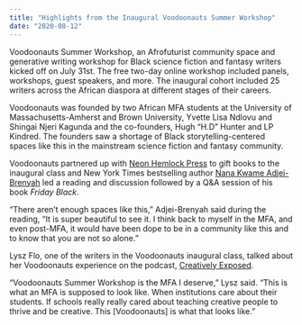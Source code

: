 ```yaml
---
title: "Highlights from the Inaugural Voodoonauts Summer Workshop"
date: "2020-08-12"
---
```


Voodoonauts Summer Workshop, an Afrofuturist community space and generative writing workshop for Black science fiction and fantasy writers kicked off on July 31st. The free two-day online workshop included panels, workshops, guest speakers, and more. The inaugural cohort included 25 writers across the African diaspora at different stages of their careers.

Voodoonauts was founded by two African MFA students at the University of Massachusetts-Amherst and Brown University, Yvette Lisa Ndlovu and Shingai Njeri Kagunda and the co-founders, Hugh “H.D” Hunter and LP Kindred. The founders saw a shortage of Black storytelling-centered spaces like this in the mainstream science fiction and fantasy community.

Voodoonauts partnered up with [Neon Hemlock Press](https://www.neonhemlock.com/) to gift books to the inaugural class and New York Times bestselling author [Nana Kwame Adjei-Brenyah](https://www.nanakwameadjei-brenyah.com/) led a reading and discussion followed by a Q&A session of his book _Friday Black_.

“There aren’t enough spaces like this,” Adjei-Brenyah said during the reading, “It is super beautiful to see it. I think back to myself in the MFA, and even post-MFA, it would have been dope to be in a community like this and to know that you are not so alone.”

Lysz Flo, one of the writers in the Voodoonauts inaugural class, talked about her Voodoonauts experience on the podcast, [Creatively Exposed](https://podcasts.apple.com/us/podcast/black-is-king/id1478524025?i=1000486950944).

“Voodoonauts Summer Workshop is the MFA I deserve,” Lysz said. “This is what an MFA is supposed to look like. When institutions care about their students. If schools really really cared about teaching creative people to thrive and be creative. This [Voodoonauts] is what that looks like.”
